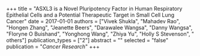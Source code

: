 +++
title = "ASXL3 is a Novel Pluripotency Factor in Human Respiratory Epithelial Cells and a Potential Therapeutic Target in Small Cell Lung Cancer"
date = 2017-01-01
authors = ["Vivek Shukla", "Mahadev Rao", "Hongen Zhang", "Jeanette Beers", "Darawalee Wangsa", "Danny Wangsa", "Floryne O Buishand", "Yonghong Wang", "Zhiya Yu", "Holly S Stevenson", " others"]
publication_types = ["2"]
abstract = ""
selected = "false"
publication = "*Cancer Research*"
+++

